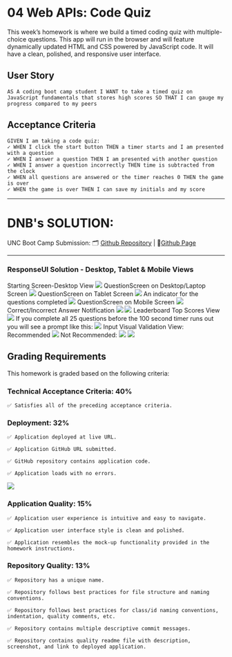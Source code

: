 # 04 Web APIs: Code Quiz

This week’s homework is where we build a timed coding quiz with multiple-choice questions. This app will run in the browser and will feature dynamically updated HTML and CSS powered by JavaScript code. It will have a clean, polished, and responsive user interface. 

## User Story

```
AS A coding boot camp student I WANT to take a timed quiz on JavaScript fundamentals that stores high scores SO THAT I can gauge my progress compared to my peers
```

## Acceptance Criteria

```
GIVEN I am taking a code quiz:
✓ WHEN I click the start button THEN a timer starts and I am presented with a question
✓ WHEN I answer a question THEN I am presented with another question
✓ WHEN I answer a question incorrectly THEN time is subtracted from the clock
✓ WHEN all questions are answered or the timer reaches 0 THEN the game is over
✓ WHEN the game is over THEN I can save my initials and my score
```

--------------------------------
# DNB's SOLUTION: 
UNC Boot Camp Submission: 🗂️ [Github Repository](https://github.com/DionneNoellaBarretto/04-CodeQuizApp_HW4) | 📄[Github Page](https://dionnenoellabarretto.github.io/04-CodeQuizApp_HW4/)

--------------------------------


### ResponseUI Solution - Desktop, Tablet & Mobile Views
Starting Screen-Desktop View
<img src= "./Assets/images/StartingScreen.png">
QuestionScreen on Desktop/Laptop Screen
<img src="./Assets/images/DesktopScreen.png">
QuestionScreen on Tablet Screen
<img src="./Assets/images/TabletScreen.png">
An indicator for the questions completed
<img src="./Assets/images/Qnnumber.png">
QuestionScreen on Mobile Screen
<img src="./Assets/images/MobileScreen.png">
Correct/Incorrect Answer Notification
<img src="./Assets/images/CorrectAnswerNotification.png">
<img src="./Assets/images/IncorrectAnswerNotification.png">
Leaderboard Top Scores View
<img src="./Assets/images/Leaderboard_TopScores.png">
If you complete all 25 questions before the 100 second timer runs out you will see a prompt like this:
<img src="./Assets/images/GameOverPrompt.png">
Input Visual Validation View:
Recommended
<img src="./Assets/images/ValidInputIndication(recommended).png">
Not Recommended:
<img src="./Assets/images/InvalidIndicatorforEmptyInputField(not-recommended).png">
<img src="./Assets/images/EmptyNameAlert.png">

## Grading Requirements

This homework is graded based on the following criteria: 

### Technical Acceptance Criteria: 40%
```
✅ Satisfies all of the preceding acceptance criteria.
```

### Deployment: 32%

```
✅ Application deployed at live URL.

✅ Application GitHub URL submitted.

✅ GitHub repository contains application code.

✅ Application loads with no errors.
```
<img src="./Assets/images/NoErrors.png">

### Application Quality: 15%
```
✅ Application user experience is intuitive and easy to navigate.

✅ Application user interface style is clean and polished.

✅ Application resembles the mock-up functionality provided in the homework instructions.
```

### Repository Quality: 13%

```
✅ Repository has a unique name.

✅ Repository follows best practices for file structure and naming conventions.

✅ Repository follows best practices for class/id naming conventions, indentation, quality comments, etc.

✅ Repository contains multiple descriptive commit messages.

✅ Repository contains quality readme file with description, screenshot, and link to deployed application.
```